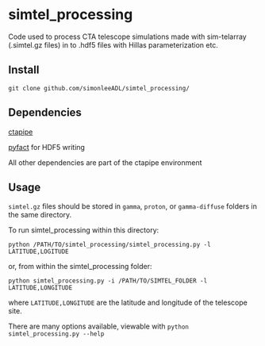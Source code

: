 # simtel_processing
Code used to process CTA telescope simulations made with sim-telarray (.simtel.gz files) in to .hdf5 files with Hillas parameterization etc.

## Install
```git clone github.com/simonleeADL/simtel_processing/```

## Dependencies
[ctapipe](github.com/cta-observatory/ctapipe)

[pyfact](github.com/fact-project/pyfact) for HDF5 writing

All other dependencies are part of the ctapipe environment

## Usage
```simtel.gz``` files should be stored in ```gamma```, ```proton```, or ```gamma-diffuse``` folders in the same directory.

To run simtel_processing within this directory:

```python /PATH/TO/simtel_processing/simtel_processing.py -l LATITUDE,LOGITUDE```

or, from within the simtel_processing folder:

```python simtel_processing.py -i /PATH/TO/SIMTEL_FOLDER -l LATITUDE,LONGITUDE```

where ```LATITUDE,LONGITUDE``` are the latitude and longitude of the telescope site.


There are many options available, viewable with ```python simtel_processing.py --help```
